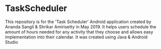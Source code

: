 # TaskScheduler
This repository is for the 'Task Scheduler' Android application created by Ananda Sangli & Shrikar Amirisetty in May 2019.
It helps users schedule the amount of hours needed for any activity that they choose and allows easy implementation into their calendar.
It was created using Java & Android Studio
